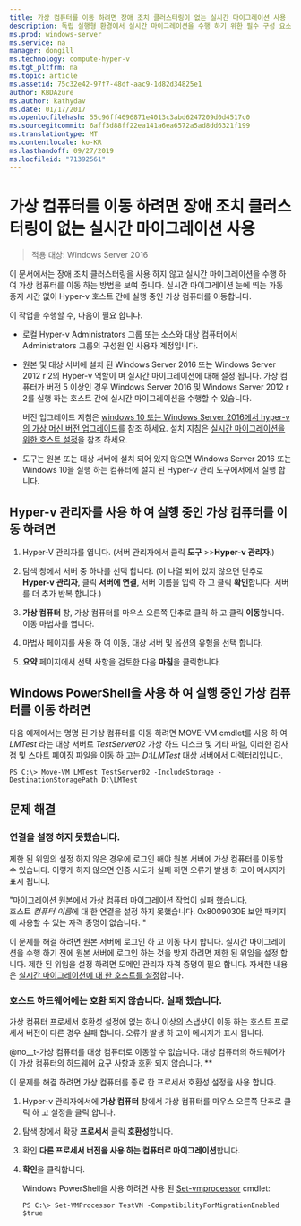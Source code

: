 ```yaml
---
title: 가상 컴퓨터를 이동 하려면 장애 조치 클러스터링이 없는 실시간 마이그레이션 사용
description: 독립 실행형 환경에서 실시간 마이그레이션을 수행 하기 위한 필수 구성 요소 및 지침을 제공 합니다.
ms.prod: windows-server
ms.service: na
manager: dongill
ms.technology: compute-hyper-v
ms.tgt_pltfrm: na
ms.topic: article
ms.assetid: 75c32e42-97f7-48df-aac9-1d82d34825e1
author: KBDAzure
ms.author: kathydav
ms.date: 01/17/2017
ms.openlocfilehash: 55c96ff4696871e4013c3abd6247209d0d4517c0
ms.sourcegitcommit: 6aff3d88ff22ea141a6ea6572a5ad8dd6321f199
ms.translationtype: MT
ms.contentlocale: ko-KR
ms.lasthandoff: 09/27/2019
ms.locfileid: "71392561"
---
```

# <a name="use-live-migration-without-failover-clustering-to-move-a-virtual-machine"></a>가상 컴퓨터를 이동 하려면 장애 조치 클러스터링이 없는 실시간 마이그레이션 사용

>적용 대상: Windows Server 2016

이 문서에서는 장애 조치 클러스터링을 사용 하지 않고 실시간 마이그레이션을 수행 하 여 가상 컴퓨터를 이동 하는 방법을 보여 줍니다. 실시간 마이그레이션 눈에 띄는 가동 중지 시간 없이 Hyper-v 호스트 간에 실행 중인 가상 컴퓨터를 이동합니다.   
  
이 작업을 수행할 수, 다음이 필요 합니다.   

- 로컬 Hyper-v Administrators 그룹 또는 소스와 대상 컴퓨터에서 Administrators 그룹의 구성원 인 사용자 계정입니다. 
  
- 원본 및 대상 서버에 설치 된 Windows Server 2016 또는 Windows Server 2012 r 2의 Hyper-v 역할이 며 실시간 마이그레이션에 대해 설정 됩니다. 가상 컴퓨터가 버전 5 이상인 경우 Windows Server 2016 및 Windows Server 2012 r 2를 실행 하는 호스트 간에 실시간 마이그레이션을 수행할 수 있습니다.

    버전 업그레이드 지침은 [windows 10 또는 Windows Server 2016에서 hyper-v의 가상 머신 버전 업그레이드](../deploy/Upgrade-virtual-machine-version-in-Hyper-V-on-Windows-or-Windows-Server.md)를 참조 하세요. 설치 지침은 [실시간 마이그레이션을 위한 호스트 설정](../deploy/Set-up-hosts-for-live-migration-without-Failover-Clustering.md)을 참조 하세요.

- 도구는 원본 또는 대상 서버에 설치 되어 있지 않으면 Windows Server 2016 또는 Windows 10을 실행 하는 컴퓨터에 설치 된 Hyper-v 관리 도구에서에서 실행 합니다.  
   
## <a name="use-hyper-v-manager-to-move-a-running-virtual-machine"></a>Hyper-v 관리자를 사용 하 여 실행 중인 가상 컴퓨터를 이동 하려면  
  
1.  Hyper-V 관리자를 엽니다. (서버 관리자에서 클릭 **도구** >>**Hyper-v 관리자**.)  
  
2.  탐색 창에서 서버 중 하나를 선택 합니다. (이 나열 되어 있지 않으면 단추로 **Hyper-v 관리자**, 클릭 **서버에 연결**, 서버 이름을 입력 하 고 클릭 **확인**합니다. 서버를 더 추가 반복 합니다.)  
  
3.  **가상 컴퓨터** 창, 가상 컴퓨터를 마우스 오른쪽 단추로 클릭 하 고 클릭 **이동**합니다. 이동 마법사를 엽니다. 
  
4.  마법사 페이지를 사용 하 여 이동, 대상 서버 및 옵션의 유형을 선택 합니다.
  
5.  **요약** 페이지에서 선택 사항을 검토한 다음 **마침**을 클릭합니다.  

## <a name="use-windows-powershell-to-move-a-running-virtual-machine"></a>Windows PowerShell을 사용 하 여 실행 중인 가상 컴퓨터를 이동 하려면
  
다음 예제에서는 명명 된 가상 컴퓨터를 이동 하려면 MOVE-VM cmdlet를 사용 하 여 *LMTest* 라는 대상 서버로 *TestServer02* 가상 하드 디스크 및 기타 파일, 이러한 검사점 및 스마트 페이징 파일을 이동 하 고는 *D:\LMTest* 대상 서버에서 디렉터리입니다.  
  
```  
PS C:\> Move-VM LMTest TestServer02 -IncludeStorage -DestinationStoragePath D:\LMTest  
```  
  
## <a name="troubleshooting"></a>문제 해결

### <a name="failed-to-establish-a-connection"></a>연결을 설정 하지 못했습니다. 

제한 된 위임의 설정 하지 않은 경우에 로그인 해야 원본 서버에 가상 컴퓨터를 이동할 수 있습니다. 이렇게 하지 않으면 인증 시도가 실패 하면 오류가 발생 하 고이 메시지가 표시 됩니다.  
  
"마이그레이션 원본에서 가상 컴퓨터 마이그레이션 작업이 실패 했습니다.  
호스트 *컴퓨터 이름*에 대 한 연결을 설정 하지 못했습니다. 0x8009030E 보안 패키지에 사용할 수 있는 자격 증명이 없습니다. "
  
 이 문제를 해결 하려면 원본 서버에 로그인 하 고 이동 다시 합니다. 실시간 마이그레이션을 수행 하기 전에 원본 서버에 로그인 하는 것을 방지 하려면 제한 된 위임을 설정 합니다. 제한 된 위임을 설정 하려면 도메인 관리자 자격 증명이 필요 합니다. 자세한 내용은 [실시간 마이그레이션에 대 한 호스트를 설정](../deploy/Set-up-hosts-for-live-migration-without-Failover-Clustering.md)합니다. 
 
 ### <a name="failed-because-the-host-hardware-isnt-compatible"></a>호스트 하드웨어에는 호환 되지 않습니다. 실패 했습니다.
 
 가상 컴퓨터 프로세서 호환성 설정에 없는 하나 이상의 스냅샷이 이동 하는 호스트 프로세서 버전이 다른 경우 실패 합니다. 오류가 발생 하 고이 메시지가 표시 됩니다.
 
@no__t-가상 컴퓨터를 대상 컴퓨터로 이동할 수 없습니다. 대상 컴퓨터의 하드웨어가이 가상 컴퓨터의 하드웨어 요구 사항과 호환 되지 않습니다. **
 
 이 문제를 해결 하려면 가상 컴퓨터를 종료 한 프로세서 호환성 설정을 사용 합니다.
 
1. Hyper-v 관리자에서에 **가상 컴퓨터** 창에서 가상 컴퓨터를 마우스 오른쪽 단추로 클릭 하 고 설정을 클릭 합니다.
2. 탐색 창에서 확장 **프로세서** 클릭 **호환성**합니다.
3. 확인 **다른 프로세서 버전을 사용 하는 컴퓨터로 마이그레이션**합니다.
4. **확인**을 클릭합니다.
 
   Windows PowerShell을 사용 하려면 사용 된 [Set-vmprocessor](https://technet.microsoft.com/library/hh848533.aspx) cmdlet:
 
   ```
   PS C:\> Set-VMProcessor TestVM -CompatibilityForMigrationEnabled $true
   ```